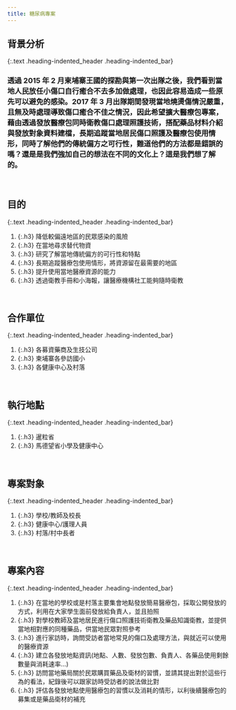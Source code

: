 ```yaml
---
title: 糖尿病專案
---
```

## 背景分析
{:.text .heading-indented_header .heading-indented_bar}
### 透過 2015 年 2 月柬埔寨王國的探勘與第一次出隊之後，我們看到當地人民放任小傷口自行癒合不去多加做處理，也因此容易造成一些原先可以避免的感染。2017 年 3 月出隊期間發現當地燒燙傷情況嚴重，且無及時處理導致傷口癒合不佳之情況，因此希望擴大醫療包專案，藉由透過發放醫療包同時衛教傷口處理照護技術，搭配藥品材料介紹與發放對象資料建檔，長期追蹤當地居民傷口照護及醫療包使用情形，同時了解他們的傳統偏方之可行性，難道他們的方法都是錯誤的嗎？還是是我們強加自己的想法在不同的文化上？這是我們想了解的。

&nbsp;



## 目的
{:.text .heading-indented_header .heading-indented_bar}
1. {:.h3} 降低較偏遠地區的民眾感染的風險
1. {:.h3} 在當地尋求替代物資
1. {:.h3} 研究了解當地傳統偏方的可行性和特點
1. {:.h3} 長期追蹤醫療包使用情形，將資源留在最需要的地區
1. {:.h3} 提升使用當地醫療資源的能力
1. {:.h3} 透過衛教手冊和小海報，讓醫療機構社工能夠隨時衛教

&nbsp;



## 合作單位
{:.text .heading-indented_header .heading-indented_bar}
1. {:.h3} 各募資藥商及生技公司
1. {:.h3} 柬埔寨各參訪國小
1. {:.h3} 各健康中心及村落

&nbsp;



## 執行地點
{:.text .heading-indented_header .heading-indented_bar}
1. {:.h3} 暹粒省
1. {:.h3} 馬德望省小學及健康中心

&nbsp;



## 專案對象
{:.text .heading-indented_header .heading-indented_bar}
1. {:.h3} 學校/教師及校長
1. {:.h3} 健康中心/護理人員
1. {:.h3} 村落/村中長者

&nbsp;



## 專案內容
{:.text .heading-indented_header .heading-indented_bar}
1. {:.h3} 在當地的學校或是村落主要集會地點發放簡易醫療包，採取公開發放的方式，利用在大家學生面前發放給負責人，並且拍照
1. {:.h3} 對學校教師及當地居民進行傷口照護技術衛教及藥品知識衛教，並提供當地相對應的同種藥品，供當地民眾對照參考
1. {:.h3} 進行家訪時，詢問受訪者當地常見的傷口及處理方法，與就近可以使用的醫療資源
1. {:.h3} 建立各發放地點資訊(地點、人數、發放包數、負責人、各藥品使用剩餘數量與消耗速率…)
1. {:.h3} 訪問當地藥局關於民眾購買藥品及衛材的習慣，並請其提出對於這些行為的看法，紀錄後可以跟家訪時受訪者的說法做比對
1. {:.h3} 評估各發放地點使用醫療包的習慣以及消耗的情形，以利後續醫療包的募集或是藥品衛材的補充

&nbsp;